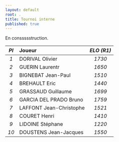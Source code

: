 ```yaml
---
layout: default
root: .
title: Tournoi interne
published: true
---
```


En conssssstruction.

|*Pl*|  **Joueur** |   *ELO (R1)*      |
|:-:|:------------ |:-----------------:|
|*1*| DORIVAL Olivier         | *1730* |
|*2*| GUERIN Laurentr         | *1650* |
|*3*| BIGNEBAT Jean-Paul      | *1510* |
|*4*| BREHAULT Eric           | *1440* |
|*5*| GRASSAUD Guillaume      | *1699* |
|*6*| GARCIA DEL PRADO Bruno  | *1759* |
|*7*| LAFFONT Jean-Christophe | *1521* |
|*8*| COURET Henri            | *1410* |
|*9*| LIDOINE Stéphane        | *1220* |
|*10*| DOUSTENS Jean-Jacques  | *1550* |
